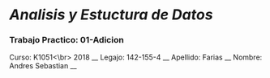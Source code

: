 # ***Analisis y Estuctura de Datos***
###  Trabajo Practico: 01-Adicion

Curso: K1051<\br>
2018 __
Legajo: 142-155-4 __
Apellido: Farias __
Nombre: Andres Sebastian __

